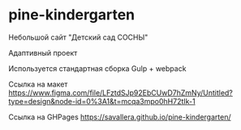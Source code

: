 # pine-kindergarten

Небольшой сайт "Детский сад СОСНЫ"

Адаптивный проект

Используется стандартная сборка Gulp + webpack

Ссылка на макет https://www.figma.com/file/LFztdSJp92EbCUwD7hZmNy/Untitled?type=design&node-id=0%3A1&t=mcqa3mpo0hH72tIk-1

Ссылка на GHPages https://savallera.github.io/pine-kindergarten/